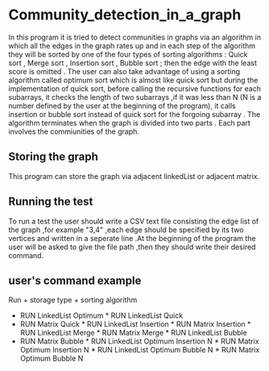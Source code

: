 # Community_detection_in_a_graph

In this program it is tried to detect communities in graphs via an algorithm in which all the edges in the graph rates up and 
in each step of the algorithm they will be sorted by one of the four types of sorting algorithms :
Quick sort , Merge sort , Insertion sort , Bubble sort ; then the edge with the least score is omitted . 
The user can also take advantage of using a sorting algorithm called optimum sort which is almost like quick sort but
during the implementation of quick sort, before calling the recursive functions for each subarrays, it checks the length of 
two subarrays ,if it was less than N (N is a number defined by the user at the beginning of the program), it calls insertion or bubble sort instead of quick sort for the forgoing subarray . 
The algorithm terminates when the graph is divided into two parts . Each part involves the commiunities of the graph.

## Storing the graph 
This program can store the graph via adjacent linkedList or adjacent matrix.

## Running the test
To run a test the user should write a CSV text file consisting the edge list of the graph ,for example "3,4" ,each edge should 
be specified by its two vertices and written in a seperate line .At the beginning of the program the user will be asked to 
give the file path ,then they should write their desired command.

## user's command example
Run + storage type + sorting algorithm

* RUN LinkedList Optimum 
‬‬* RUN‬‬ ‫‪LinkedList‬‬ ‫‪Quick‬‬
* RUN‬‬ ‫‪Matrix‬‬ ‫‪Quick‬‬
‫‪* RUN‬‬ ‫‪LinkedList‬‬ ‫‪Insertion‬‬
‫‪* RUN‬‬ ‫‪Matrix‬‬ ‫‪Insertion‬‬
‫‪* RUN‬‬ ‫‪LinkedList‬‬ ‫‪Merge‬‬
‫‪* RUN‬‬ ‫‪Matrix‬‬ ‫‪Merge‬‬
‫‪* RUN‬‬ ‫‪LinkedList‬‬ ‫‪Bubble‬‬
* RUN‬‬ ‫‪Matrix‬‬ ‫‪Bubble‬‬
‫‪* RUN‬‬ ‫‪LinkedList‬‬ ‫‪Optimum‬‬ ‫‪Insertion‬‬ ‫‪N‬‬
‫‪* RUN‬‬ ‫‪Matrix‬‬ ‫‪Optimum‬‬ ‫‪Insertion‬‬ ‫‪N‬‬
‬‬‫‪* RUN‬‬ ‫‪LinkedList‬‬ ‫‪Optimum‬‬ ‫‪Bubble‬‬ ‫‪N‬‬
‫‪* RUN‬‬ ‫‪Matrix‬‬ ‫‪Optimum‬‬ ‫‪Bubble‬‬ ‫‪N‬‬

